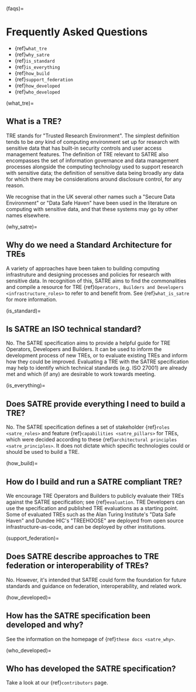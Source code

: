 (faqs)=

# Frequently Asked Questions

- {ref}`what_tre`
- {ref}`why_satre`
- {ref}`is_standard`
- {ref}`is_everything`
- {ref}`how_build`
- {ref}`support_federation`
- {ref}`how_developed`
- {ref}`who_developed`

(what_tre)=

## What is a TRE?

TRE stands for "Trusted Research Environment". The simplest definition tends to be *any* kind of computing environment set up for research with sensitive data that has built-in security controls and user access management features. The definition of TRE relevant to SATRE also encompasses the set of information governance and data management processes alongside the computing technology used to support research with sensitive data; the definition of sensitive data being broadly any data for which there may be considerations around disclosure control, for any reason.

We recognise that in the UK several other names such a "Secure Data Environment" or "Data Safe Haven" have been used in the literature on computing with sensitive data, and that these systems may go by other names elsewhere.

(why_satre)=

## Why do we need a Standard Architecture for TREs

A variety of approaches have been taken to building computing infrastruture and designing processes and policies for research with sensitive data. In recognition of this, SATRE aims to find the commonalities and compile a resource for TRE {ref}`Operators, Builders and Developers <infrastructure_roles>` to refer to and benefit from. See {ref}`what_is_satre` for more information.

(is_standard)=

## Is SATRE an ISO technical standard?

No. The SATRE specification aims to provide a helpful guide for TRE Operators, Developers and Builders. It can be used to inform the development process of new TREs, or to evaluate existing TREs and inform how they could be improved. Evaluating a TRE with the SATRE specification may help to identify which technical standards (e.g. ISO 27001) are already met and which (if any) are desirable to work towards meeting.

(is_everything)=

## Does SATRE provide everything I need to build a TRE?

No. The SATRE specification defines a set of stakeholder {ref}`roles <satre_roles>` and feature {ref}`capabilities <satre_pillars>` for TREs, which were decided according to these {ref}`architectural principles <satre_principles>`. It does not dictate which specific technologies could or should be used to build a TRE.

(how_build)=

## How do I build and run a SATRE compliant TRE?

We encourage TRE Operators and Builders to publicly evaluate their TREs against the SATRE specification; see {ref}`evaluation`. TRE Developers can use the specification and published TRE evaluations as a starting point. Some of evaluated TREs such as the Alan Turing Institute's "Data Safe Haven" and Dundee HIC's "TREEHOOSE" are deployed from open source infrastructure-as-code, and can be deployed by other institutions.

(support_federation)=

## Does SATRE describe approaches to TRE federation or interoperability of TREs?

No. However, it's intended that SATRE could form the foundation for future standards and guidance on federation, interoperability, and related work.

<!-- If you are interested in getting involved in these discussion please .... contact DARE? A federation WG? Another project? UKTRE mailing list? -->

(how_developed)=

## How has the SATRE specification been developed and why?

See the information on the homepage of {ref}`these docs <satre_why>`.

(who_developed)=

## Who has developed the SATRE specification?

Take a look at our {ref}`contributors` page.
